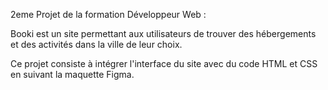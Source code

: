 2eme Projet de la formation Développeur Web :

Booki est un site permettant aux utilisateurs de trouver des hébergements et des activités dans la ville de leur choix.

Ce projet consiste à intégrer l'interface du site avec du code HTML et CSS en suivant la maquette Figma.
